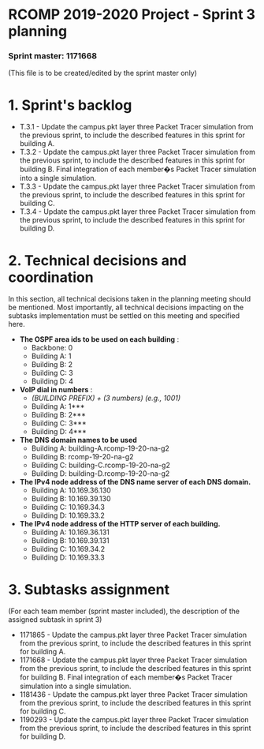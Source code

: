 RCOMP 2019-2020 Project - Sprint 3 planning
===========================================
### Sprint master: 1171668 ###
(This file is to be created/edited by the sprint master only)
# 1. Sprint's backlog #
* T.3.1 - Update  the campus.pkt layer  three  Packet  Tracer  simulation  from  the previous sprint, to include the described features in this sprint for building A.
* T.3.2 - Update  the campus.pkt layer  three  Packet  Tracer  simulation  from  the previous sprint, to include the described features in this sprint for building B. Final integration of each member�s Packet Tracer simulation into  a single simulation.
* T.3.3 - Update  the campus.pkt layer  three  Packet  Tracer  simulation  from  the previous sprint, to include the described features in this sprint for building C.
* T.3.4 - Update  the campus.pkt layer  three  Packet  Tracer  simulation  from  the previous sprint, to include the described features in this sprint for building D.
# 2. Technical decisions and coordination #
In this section, all technical decisions taken in the planning meeting should be mentioned. 		Most importantly, all technical decisions impacting on the subtasks implementation must be settled on this 		meeting and specified here.

  * **The OSPF area ids to be used on each building** :
    * Backbone: 0
    * Building A: 1
    * Building B: 2
    * Building C: 3
    * Building D: 4
  * **VoIP dial in numbers** :
    * *(BUILDING PREFIX) + (3 numbers) (e.g., 1001)*
    * Building A: 1***
    * Building B: 2***
    * Building C: 3***
    * Building D: 4***
  * **The DNS domain names to be used**
    * Building A: building-A.rcomp-19-20-na-g2
    * Building B: rcomp-19-20-na-g2
    * Building C: building-C.rcomp-19-20-na-g2
    * Building D: building-D.rcomp-19-20-na-g2
  * **The IPv4 node address of the DNS name server of each DNS domain.**
    * Building A: 10.169.36.130
    * Building B: 10.169.39.130
    * Building C: 10.169.34.3
    * Building D: 10.169.33.2
  * **The IPv4 node address of the HTTP server of each building.**
    * Building A: 10.169.36.131
    * Building B: 10.169.39.131
    * Building C: 10.169.34.2
    * Building D: 10.169.33.3

# 3. Subtasks assignment #
(For each team member (sprint master included), the description of the assigned subtask in sprint 3)

* 1171865 - Update  the campus.pkt layer  three  Packet  Tracer  simulation  from  the previous sprint, to include the described features in this sprint for building A.
* 1171668 - Update  the campus.pkt layer  three  Packet  Tracer  simulation  from  the previous sprint, to include the described features in this sprint for building B. Final integration of each member�s Packet Tracer simulation into  a single simulation.
* 1181436 - Update  the campus.pkt layer  three  Packet  Tracer  simulation  from  the previous sprint, to include the described features in this sprint for building C.
* 1190293 - Update  the campus.pkt layer  three  Packet  Tracer  simulation  from  the previous sprint, to include the described features in this sprint for building D.
